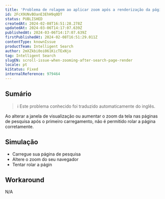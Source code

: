 ```yaml
---
title: 'Problema de rolagem ao aplicar zoom após a renderização da página de pesquisa'
id: 2FcX9UNvBOanE3EhH9q0DT
status: PUBLISHED
createdAt: 2024-02-08T16:51:28.278Z
updatedAt: 2024-03-06T14:17:07.639Z
publishedAt: 2024-03-06T14:17:07.639Z
firstPublishedAt: 2024-02-08T16:51:29.011Z
contentType: knownIssue
productTeam: Intelligent Search
author: 2mXZkbi0oi061KicTExNjo
tag: Intelligent Search
slugEN: scroll-issue-when-zooming-after-search-page-render
locale: pt
kiStatus: Fixed
internalReference: 979464
---
```


## Sumário

>ℹ️ Este problema conhecido foi traduzido automaticamente do inglês.



Ao alterar a janela de visualização ou aumentar o zoom da tela nas páginas de pesquisa após o primeiro carregamento, não é permitido rolar a página corretamente.

## Simulação




- Carregue sua página de pesquisa
- Altere o zoom do seu navegador
- Tentar rolar a págin

## Workaround


N/A




